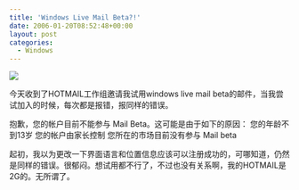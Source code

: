 ```yaml
---
title: 'Windows Live Mail Beta?!'
date: 2006-01-20T08:52:48+00:00
layout: post
categories:
  - Windows
---
```

![](https://www3.imagine-msn.com/minisites/images/waitlists/header/WinLive.MailBeta.Logo.gif)

今天收到了HOTMAIL工作组邀请我试用windows live mail beta的邮件，当我尝试加入的时候，每次都是报错，报同样的错误。

  抱歉，您的帐户目前不能参与 Mail Beta。这可能是由于如下的原因：
  您的年龄不到13岁
  您的帐户由家长控制
  您所在的市场目前没有参与 Mail beta

起初，我以为更改一下界面语言和位置信息应该可以注册成功的，可哪知道，仍然是同样的错误。很郁闷。想试用都不行了，不过也没有关系啊，我的HOTMAIL是2G的。无所谓了。